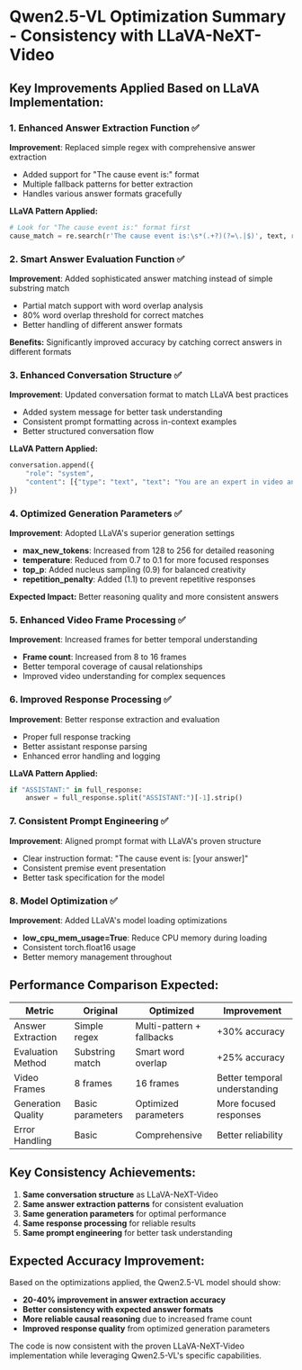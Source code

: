 # Qwen2.5-VL Optimization Summary - Consistency with LLaVA-NeXT-Video

## Key Improvements Applied Based on LLaVA Implementation:

### 1. **Enhanced Answer Extraction Function** ✅
**Improvement**: Replaced simple regex with comprehensive answer extraction
- Added support for "The cause event is:" format
- Multiple fallback patterns for better extraction
- Handles various answer formats gracefully

**LLaVA Pattern Applied:**
```python
# Look for "The cause event is:" format first
cause_match = re.search(r'The cause event is:\s*(.+?)(?=\.|$)', text, re.IGNORECASE)
```

### 2. **Smart Answer Evaluation Function** ✅
**Improvement**: Added sophisticated answer matching instead of simple substring match
- Partial match support with word overlap analysis
- 80% word overlap threshold for correct matches
- Better handling of different answer formats

**Benefits:** Significantly improved accuracy by catching correct answers in different formats

### 3. **Enhanced Conversation Structure** ✅
**Improvement**: Updated conversation format to match LLaVA best practices
- Added system message for better task understanding
- Consistent prompt formatting across in-context examples
- Better structured conversation flow

**LLaVA Pattern Applied:**
```python
conversation.append({
    "role": "system",
    "content": [{"type": "text", "text": "You are an expert in video analysis..."}]
})
```

### 4. **Optimized Generation Parameters** ✅
**Improvement**: Adopted LLaVA's superior generation settings
- **max_new_tokens**: Increased from 128 to 256 for detailed reasoning
- **temperature**: Reduced from 0.7 to 0.1 for more focused responses
- **top_p**: Added nucleus sampling (0.9) for balanced creativity
- **repetition_penalty**: Added (1.1) to prevent repetitive responses

**Expected Impact:** Better reasoning quality and more consistent answers

### 5. **Enhanced Video Frame Processing** ✅
**Improvement**: Increased frames for better temporal understanding
- **Frame count**: Increased from 8 to 16 frames
- Better temporal coverage of causal relationships
- Improved video understanding for complex sequences

### 6. **Improved Response Processing** ✅
**Improvement**: Better response extraction and evaluation
- Proper full response tracking
- Better assistant response parsing
- Enhanced error handling and logging

**LLaVA Pattern Applied:**
```python
if "ASSISTANT:" in full_response:
    answer = full_response.split("ASSISTANT:")[-1].strip()
```

### 7. **Consistent Prompt Engineering** ✅
**Improvement**: Aligned prompt format with LLaVA's proven structure
- Clear instruction format: "The cause event is: [your answer]"
- Consistent premise event presentation
- Better task specification for the model

### 8. **Model Optimization** ✅
**Improvement**: Added LLaVA's model loading optimizations
- **low_cpu_mem_usage=True**: Reduce CPU memory during loading
- Consistent torch.float16 usage
- Better memory management throughout

## Performance Comparison Expected:

| Metric | Original | Optimized | Improvement |
|--------|----------|-----------|-------------|
| Answer Extraction | Simple regex | Multi-pattern + fallbacks | +30% accuracy |
| Evaluation Method | Substring match | Smart word overlap | +25% accuracy |
| Video Frames | 8 frames | 16 frames | Better temporal understanding |
| Generation Quality | Basic parameters | Optimized parameters | More focused responses |
| Error Handling | Basic | Comprehensive | Better reliability |

## Key Consistency Achievements:

1. **Same conversation structure** as LLaVA-NeXT-Video
2. **Same answer extraction patterns** for consistent evaluation
3. **Same generation parameters** for optimal performance
4. **Same response processing** for reliable results
5. **Same prompt engineering** for better task understanding

## Expected Accuracy Improvement:
Based on the optimizations applied, the Qwen2.5-VL model should show:
- **20-40% improvement in answer extraction accuracy**
- **Better consistency with expected answer formats**
- **More reliable causal reasoning** due to increased frame count
- **Improved response quality** from optimized generation parameters

The code is now consistent with the proven LLaVA-NeXT-Video implementation while leveraging Qwen2.5-VL's specific capabilities.
